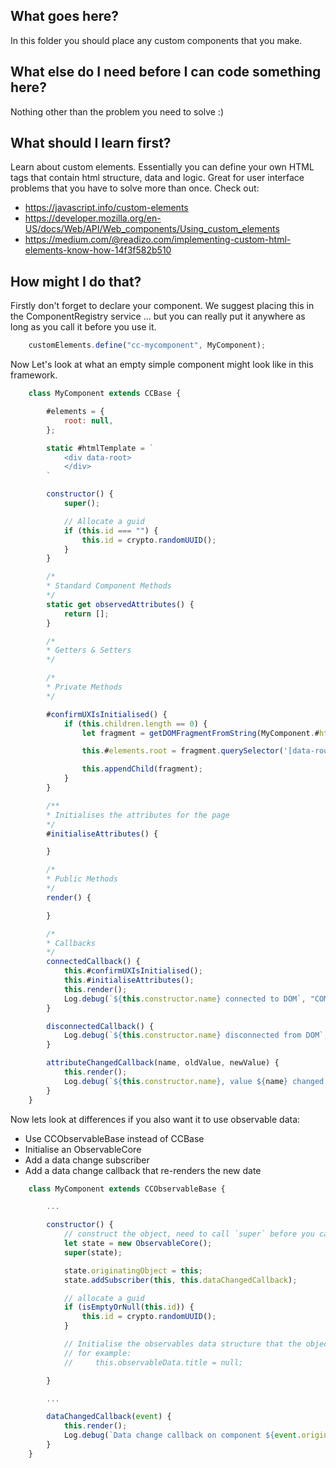 ## What goes here?
In this folder you should place any custom components that you make.

## What else do I need before I can code something here?
Nothing other than the problem you need to solve :)

## What should I learn first?
Learn about custom elements. Essentially you can define your own HTML tags that contain html structure, data and logic. Great for user interface problems that you have to solve more than once. Check out:
- https://javascript.info/custom-elements
- https://developer.mozilla.org/en-US/docs/Web/API/Web_components/Using_custom_elements
- https://medium.com/@readizo.com/implementing-custom-html-elements-know-how-14f3f582b510

## How might I do that?
Firstly don't forget to declare your component. We suggest placing this in the ComponentRegistry service ... but you can really put it anywhere as long as you call it before you use it.
```js
    customElements.define("cc-mycomponent", MyComponent);  
```

Now Let's look at what an empty simple component might look like in this framework.
```js
    class MyComponent extends CCBase {

        #elements = {
            root: null,
        };

        static #htmlTemplate = `
            <div data-root>
            </div>
        `

        constructor() {
            super();

            // Allocate a guid
            if (this.id === "") {
                this.id = crypto.randomUUID();
            }
        }

        /*
        * Standard Component Methods
        */
        static get observedAttributes() {
            return [];
        }

        /*
        * Getters & Setters
        */

        /*
        * Private Methods
        */

        #confirmUXIsInitialised() {
            if (this.children.length == 0) {
                let fragment = getDOMFragmentFromString(MyComponent.#htmlTemplate);

                this.#elements.root = fragment.querySelector('[data-root]');

                this.appendChild(fragment);
            }
        }

        /**
        * Initialises the attributes for the page
        */
        #initialiseAttributes() { 

        }

        /*
        * Public Methods
        */
        render() { 

        }

        /*
        * Callbacks
        */
        connectedCallback() {
            this.#confirmUXIsInitialised();
            this.#initialiseAttributes();
            this.render();
            Log.debug(`${this.constructor.name} connected to DOM`, "COMPONENT");
        }

        disconnectedCallback() {
            Log.debug(`${this.constructor.name} disconnected from DOM`, "COMPONENT");
        }

        attributeChangedCallback(name, oldValue, newValue) {
            this.render();
            Log.debug(`${this.constructor.name}, value ${name} changed from ${oldValue} to ${newValue}`, "COMPONENT");
        }
    }
```

Now lets look at differences if you also want it to use observable data:
- Use CCObservableBase instead of CCBase
- Initialise an ObservableCore
- Add a data change subscriber
- Add a data change callback that re-renders the new date

```js
    class MyComponent extends CCObservableBase {

        ...

        constructor() {
            // construct the object, need to call `super` before you can use `this` 
            let state = new ObservableCore();
            super(state);

            state.originatingObject = this;
            state.addSubscriber(this, this.dataChangedCallback);

            // allocate a guid
            if (isEmptyOrNull(this.id)) {
                this.id = crypto.randomUUID();
            }

            // Initialise the observables data structure that the object will need to operate 
            // for example:
            //     this.observableData.title = null;

        }

        ...

        dataChangedCallback(event) {
            this.render();
            Log.debug(`Data change callback on component ${event.originatingObject.constructor.name} with id:${event.originatingObject.id} updated property ${event.path} from ${event.oldValue} to ${event.newValue}`, "COMPONENT");
        }
    }
```
